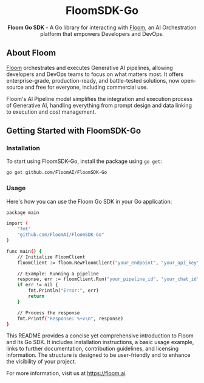 <div align="center">

# FloomSDK-Go

**Floom Go SDK** - A Go library for interacting with [Floom](https://floom.ai), an AI Orchestration platform that empowers Developers and DevOps.

</div>

## About Floom

[Floom](https://floom.ai) orchestrates and executes Generative AI pipelines, allowing developers and DevOps teams to focus on what matters most. It offers enterprise-grade, production-ready, and battle-tested solutions, now open-source and free for everyone, including commercial use.

Floom's AI Pipeline model simplifies the integration and execution process of Generative AI, handling everything from prompt design and data linking to execution and cost management.

## Getting Started with FloomSDK-Go

### Installation

To start using FloomSDK-Go, install the package using `go get`:

```bash
go get github.com/FloomAI/FloomSDK-Go
```

### Usage
Here's how you can use the Floom Go SDK in your Go application:

```bash
package main

import (
    "fmt"
    "github.com/FloomAI/FloomSDK-Go"
)

func main() {
    // Initialize FloomClient
    floomClient := floom.NewFloomClient("your_endpoint", "your_api_key")

    // Example: Running a pipeline
    response, err := floomClient.Run("your_pipeline_id", "your_chat_id", "your_input", nil, floom.Base64)
    if err != nil {
        fmt.Println("Error:", err)
        return
    }

    // Process the response
    fmt.Printf("Response: %+v\n", response)
}
```

This README provides a concise yet comprehensive introduction to Floom and its Go SDK. It includes installation instructions, a basic usage example, links to further documentation, contribution guidelines, and licensing information. The structure is designed to be user-friendly and to enhance the visibility of your project.

For more information, visit us at https://floom.ai.
